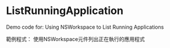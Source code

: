 ListRunningApplication
==================
Demo code for:
Using NSWorkspace to List Running Applications

範例程式：
使用NSWorkspace元件列出正在執行的應用程式





